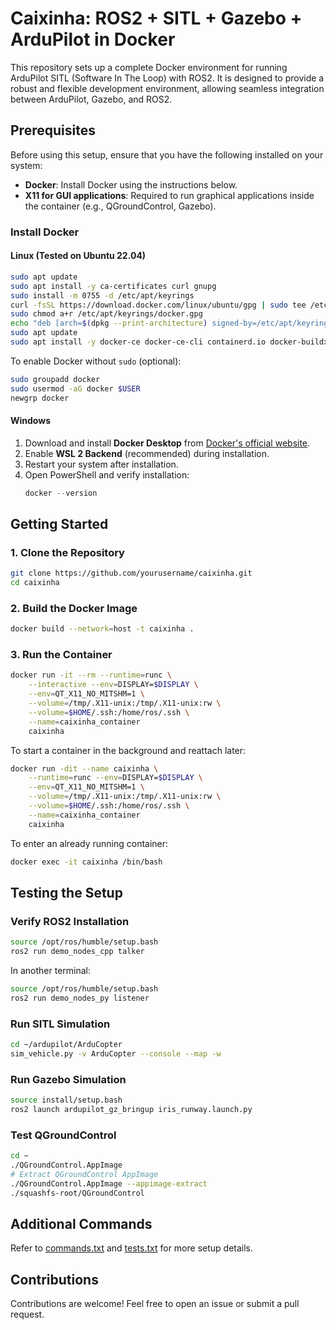 # Caixinha: ROS2 + SITL + Gazebo + ArduPilot in Docker

This repository sets up a complete Docker environment for running ArduPilot SITL (Software In The Loop) with ROS2. It is designed to provide a robust and flexible development environment, allowing seamless integration between ArduPilot, Gazebo, and ROS2.

## Prerequisites

Before using this setup, ensure that you have the following installed on your system:

- **Docker**: Install Docker using the instructions below.
- **X11 for GUI applications**: Required to run graphical applications inside the container (e.g., QGroundControl, Gazebo).

### Install Docker

#### Linux (Tested on Ubuntu 22.04)

```bash
sudo apt update
sudo apt install -y ca-certificates curl gnupg
sudo install -m 0755 -d /etc/apt/keyrings
curl -fsSL https://download.docker.com/linux/ubuntu/gpg | sudo tee /etc/apt/keyrings/docker.gpg > /dev/null
sudo chmod a+r /etc/apt/keyrings/docker.gpg
echo "deb [arch=$(dpkg --print-architecture) signed-by=/etc/apt/keyrings/docker.gpg] https://download.docker.com/linux/ubuntu $(lsb_release -cs) stable" | sudo tee /etc/apt/sources.list.d/docker.list > /dev/null
sudo apt update
sudo apt install -y docker-ce docker-ce-cli containerd.io docker-buildx-plugin docker-compose-plugin
```

To enable Docker without `sudo` (optional):
```bash
sudo groupadd docker
sudo usermod -aG docker $USER
newgrp docker
```

#### Windows

1. Download and install **Docker Desktop** from [Docker's official website](https://www.docker.com/products/docker-desktop/).
2. Enable **WSL 2 Backend** (recommended) during installation.
3. Restart your system after installation.
4. Open PowerShell and verify installation:
   ```powershell
   docker --version
   ```

## Getting Started

### 1. Clone the Repository
```bash
git clone https://github.com/yourusername/caixinha.git
cd caixinha
```

### 2. Build the Docker Image
```bash
docker build --network=host -t caixinha .
```

### 3. Run the Container
```bash
docker run -it --rm --runtime=runc \
    --interactive --env=DISPLAY=$DISPLAY \
    --env=QT_X11_NO_MITSHM=1 \
    --volume=/tmp/.X11-unix:/tmp/.X11-unix:rw \
    --volume=$HOME/.ssh:/home/ros/.ssh \
    --name=caixinha_container
    caixinha
```

To start a container in the background and reattach later:
```bash
docker run -dit --name caixinha \
    --runtime=runc --env=DISPLAY=$DISPLAY \
    --env=QT_X11_NO_MITSHM=1 \
    --volume=/tmp/.X11-unix:/tmp/.X11-unix:rw \
    --volume=$HOME/.ssh:/home/ros/.ssh \
    --name=caixinha_container
    caixinha
```

To enter an already running container:
```bash
docker exec -it caixinha /bin/bash
```

## Testing the Setup

### Verify ROS2 Installation
```bash
source /opt/ros/humble/setup.bash
ros2 run demo_nodes_cpp talker
```
In another terminal:
```bash
source /opt/ros/humble/setup.bash
ros2 run demo_nodes_py listener
```

### Run SITL Simulation
```bash
cd ~/ardupilot/ArduCopter
sim_vehicle.py -v ArduCopter --console --map -w
```

### Run Gazebo Simulation
```bash
source install/setup.bash
ros2 launch ardupilot_gz_bringup iris_runway.launch.py
```

### Test QGroundControl
```bash
cd ~
./QGroundControl.AppImage
# Extract QGroundControl AppImage
./QGroundControl.AppImage --appimage-extract
./squashfs-root/QGroundControl
```

## Additional Commands
Refer to [commands.txt](commands.txt) and [tests.txt](tests.txt) for more setup details.

## Contributions
Contributions are welcome! Feel free to open an issue or submit a pull request.



